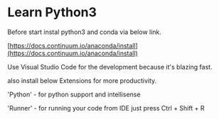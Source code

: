 # Learn Python3

Before start instal python3 and conda via below link.

[https://docs.continuum.io/anaconda/install](https://docs.continuum.io/anaconda/install)

Use Visual Studio Code for the development because it's blazing fast.

also install below Extensions for more productivity.

'Python' - for python support and intellisense

'Runner' - for running your code from IDE just press Ctrl + Shift + R